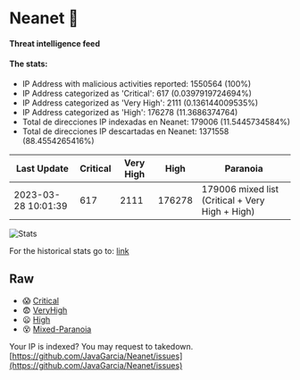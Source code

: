 # Neanet :hocho:
#### Threat intelligence feed
#### The stats:

- IP Address with malicious activities reported: 1550564 (100%)
- IP Address categorized as 'Critical':  617 (0.0397919724694%)
- IP Address categorized as 'Very High':  2111 (0.136144009535%)
- IP Address categorized as 'High':  176278 (11.3686374764)
- Total de direcciones IP indexadas en Neanet:  179006 (11.5445734584%)
- Total de direcciones IP descartadas en Neanet:  1371558 (88.4554265416%)

| Last Update | Critical | Very High | High | Paranoia |
| --- | --- | --- | --- | --- |
| 2023-03-28 10:01:39 | 617 | 2111 | 176278 | 179006 mixed list (Critical + Very High + High)|

![Stats](https://docs.google.com/spreadsheets/d/e/2PACX-1vSnaNMIXVabIpDJjufMlzH7poXnshF3mgd8Is1g9ytUEzVsP5my4Trn8f-xkoLLQ38xpL3HtmUexLo6/pubchart?oid=501124687&format=image)

For the historical stats go to: [link](/stats.csv)
## Raw
- :scream: [Critical](https://raw.githubusercontent.com/JavaGarcia/Neanet/master/blacklists/neanet_critical.txt)
- :fearful: [VeryHigh](https://raw.githubusercontent.com/JavaGarcia/Neanet/master/blacklists/neanet_veryHigh.txtt)
- :frowning: [High](https://raw.githubusercontent.com/JavaGarcia/Neanet/master/blacklists/neanet_high.txt)
- :dizzy_face: [Mixed-Paranoia](https://raw.githubusercontent.com/JavaGarcia/Neanet/master/blacklists/neanet_all.txt)


Your IP is indexed? You may request to takedown. [https://github.com/JavaGarcia/Neanet/issues](https://github.com/JavaGarcia/Neanet/issues)





































































































































































































































































































































































































































































































































































































































































































































































































































































































































































































































































































































































































































































































































































































































































































































































































































































































































































































































































































































































































































































































































































































































































































































































































































































































































































































































































































































































































































































































































































































































































































































































































































































































































































































































































































































































































































































































































































































































































































































































































































































































































































































































































































































































































































































































































































































































































































































































































































































































































































































































































































































































































































































































































































































































































































































































































































































































































































































































































































































































































































































































































































































































































































































































































































































































































































































































































































































































































































































































































































































































































































































































































































































































































































































































































































































































































































































































































































































































































































































































































































































































































































































































































































































































































































































































































































































































































































































































































































































































































































































































































































































































































































































































































































































































































































































































































































































































































































































































































































































































































































































































































































































































































































































































































